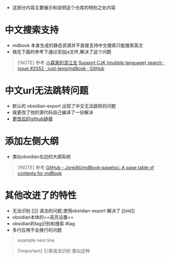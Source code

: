 - 这部分内容主要展示和说明这个仓库的特别之处内容
# 中文搜索支持
- mdbook 本身生成的静态资源并不直接支持中文搜索只能搜索英文
- 我在下面的参考下通过添加js文件,解决了这个问题
> [!NOTE] 参考
> [小霖家的混江龙](https://lijunlin2022.github.io/docs/tool/mdbook/)
> [Support CJK (mutiple language) search · Issue #2052 · rust-lang/mdBook · GitHub](https://github.com/rust-lang/mdBook/issues/2052)
# 中文url无法跳转问题
- 默认的 obsidian-export 出现了中文无法跳转的问题
- 我更改了他的源代码自己编译了一份解决
- [更改后的github链接](https://github.com/chenxuan520/obsidian-export)
# 添加左侧大纲
- 类似obsidian左边的大纲系统
> [!NOTE] 参考
> [GitHub - JorelAli/mdBook-pagetoc: A page table of contents for mdBook](https://github.com/JorelAli/mdBook-pagetoc)
# 其他改进了的特性
- 无法识别 \[\[\]\] 语法的问题,使用obsidian-export 解决了 [[old]]
- obsidian本体的==高亮设置==
- obsidian的tag识别和搜索 #tag
- 多行应用不会换行的问题
> example
> next line

> [!important] 引用语法识别
> 类似这种




